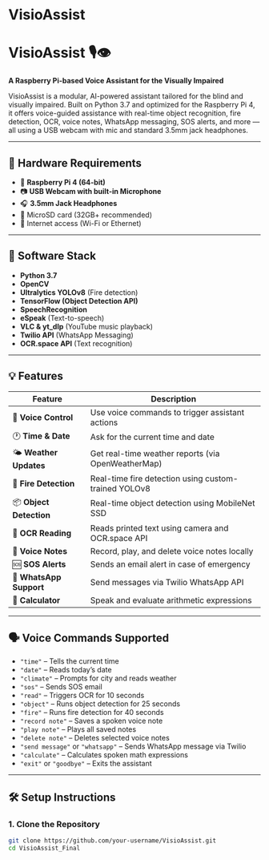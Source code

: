 # VisioAssist

# VisioAssist 🎙️👁️  
**A Raspberry Pi-based Voice Assistant for the Visually Impaired**

VisioAssist is a modular, AI-powered assistant tailored for the blind and visually impaired. Built on Python 3.7 and optimized for the Raspberry Pi 4, it offers voice-guided assistance with real-time object recognition, fire detection, OCR, voice notes, WhatsApp messaging, SOS alerts, and more — all using a USB webcam with mic and standard 3.5mm jack headphones.

---

## 🔧 Hardware Requirements

- 🧠 **Raspberry Pi 4 (64-bit)**
- 📷 **USB Webcam with built-in Microphone**
- 🎧 **3.5mm Jack Headphones**
- 💾 MicroSD card (32GB+ recommended)
- 🔌 Internet access (Wi-Fi or Ethernet)

---

## 🧰 Software Stack

- **Python 3.7**
- **OpenCV**
- **Ultralytics YOLOv8** (Fire detection)
- **TensorFlow (Object Detection API)**
- **SpeechRecognition**
- **eSpeak** (Text-to-speech)
- **VLC & yt_dlp** (YouTube music playback)
- **Twilio API** (WhatsApp Messaging)
- **OCR.space API** (Text recognition)

---

## 💡 Features

| Feature                | Description |
|------------------------|-------------|
| 🎤 **Voice Control**   | Use voice commands to trigger assistant actions |
| 🕐 **Time & Date**     | Ask for the current time and date |
| 🌤 **Weather Updates** | Get real-time weather reports (via OpenWeatherMap) |
| 🧯 **Fire Detection**  | Real-time fire detection using custom-trained YOLOv8 |
| 📦 **Object Detection**| Real-time object detection using MobileNet SSD |
| 📖 **OCR Reading**     | Reads printed text using camera and OCR.space API |
| 📝 **Voice Notes**     | Record, play, and delete voice notes locally |
| 🆘 **SOS Alerts**      | Sends an email alert in case of emergency |
| 📲 **WhatsApp Support**| Send messages via Twilio WhatsApp API |
| 🧮 **Calculator**      | Speak and evaluate arithmetic expressions |

---

## 🗣️ Voice Commands Supported

- `"time"` – Tells the current time
- `"date"` – Reads today’s date
- `"climate"` – Prompts for city and reads weather
- `"sos"` – Sends SOS email
- `"read"` – Triggers OCR for 10 seconds
- `"object"` – Runs object detection for 25 seconds
- `"fire"` – Runs fire detection for 40 seconds
- `"record note"` – Saves a spoken voice note
- `"play note"` – Plays all saved notes
- `"delete note"` – Deletes selected voice notes
- `"send message"` or `"whatsapp"` – Sends WhatsApp message via Twilio
- `"calculate"` – Calculates spoken math expressions
- `"exit"` or `"goodbye"` – Exits the assistant

---

## 🛠️ Setup Instructions

### 1. Clone the Repository

```bash
git clone https://github.com/your-username/VisioAssist.git
cd VisioAssist_Final

